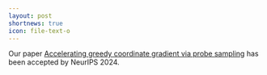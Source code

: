 ```yaml
---
layout: post
shortnews: true
icon: file-text-o
---
```


Our paper [Accelerating greedy coordinate gradient via probe sampling](https://arxiv.org/pdf/2403.01251) has been accepted by NeurIPS 2024.